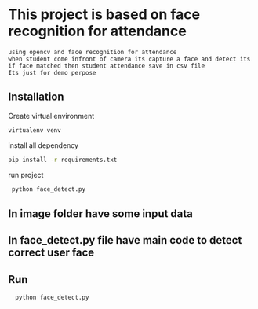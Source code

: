 # This project is based on face recognition for attendance 
    using opencv and face recognition for attendance 
    when student come infront of camera its capture a face and detect its
    if face matched then student attendance save in csv file 
    Its just for demo perpose

## Installation
 
   Create virtual environment <br>
   ```bash
  virtualenv venv
  ```
   install all dependency
  
   ```bash
   pip install -r requirements.txt
  ```
  run project
  ```bash
   python face_detect.py
  ```

## In image folder have some input data 
  
## In face_detect.py file have main code to detect correct user face 
## Run
```bash
  python face_detect.py
  ```
 

